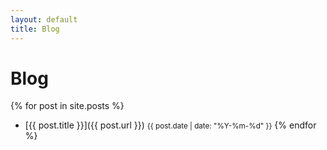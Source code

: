 ```yaml
---
layout: default
title: Blog
---
```


# Blog

{% for post in site.posts %}
- [{{ post.title }}]({{ post.url }}) <small>{{ post.date | date: "%Y-%m-%d" }}</small>
{% endfor %}